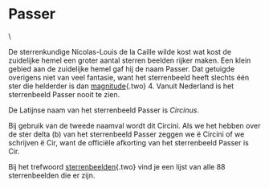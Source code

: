# Passer

\

De sterrenkundige Nicolas-Louis de la Caille wilde kost wat kost de
zuidelijke hemel een groter aantal sterren beelden rijker maken. Een
klein gebied aan de zuidelijke hemel gaf hij de naam Passer. Dat
getuigde overigens niet van veel fantasie, want het sterrenbeeld heeft
slechts één ster die helderder is dan [magnitude](magnitud.html){.two}
4. Vanuit Nederland is het sterrenbeeld Passer nooit te zien.

De Latijnse naam van het sterrenbeeld Passer is *Circinus*.

Bij gebruik van de tweede naamval wordt dit Circini. Als we het hebben
over de ster delta (b) van het sterrenbeeld Passer zeggen we ë Circini
of we schrijven ë Cir, want de officiële afkorting van het sterrenbeeld
Passer is Cir.

Bij het trefwoord [sterrenbeelden](sterrenb.html){.two} vind je een
lijst van alle 88 sterrenbeelden die er zijn.
